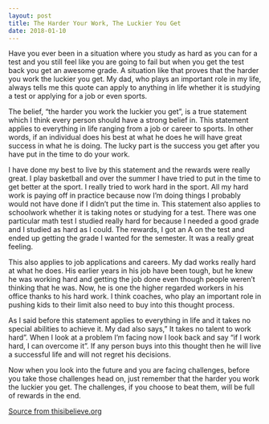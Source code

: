 ```yaml
---
layout: post
title: The Harder Your Work, The Luckier You Get
date: 2018-01-10
---
```



Have you ever been in a situation where you study as hard as you can for a test and you still feel like you are going to fail but when you get the test back you get an awesome grade. A situation like that proves that the harder you work the luckier you get. My dad, who plays an important role in my life, always tells me this quote can apply to anything in life whether it is studying a test or applying for a job or even sports.

The belief, “the harder you work the luckier you get”, is a true statement which I think every person should have a strong belief in. This statement applies to everything in life ranging from a job or career to sports. In other words, if an individual does his best at what he does he will have great success in what he is doing. The lucky part is the success you get after you have put in the time to do your work.

I have done my best to live by this statement and the rewards were really great. I play basketball and over the summer I have tried to put in the time to get better at the sport. I really tried to work hard in the sport. All my hard work is paying off in practice because now I’m doing things I probably would not have done if I didn’t put the time in. This statement also applies to schoolwork whether it is taking notes or studying for a test. There was one particular math test I studied really hard for because I needed a good grade and I studied as hard as I could. The rewards, I got an A on the test and ended up getting the grade I wanted for the semester. It was a really great feeling.

This also applies to job applications and careers. My dad works really hard at what he does. His earlier years in his job have been tough, but he knew he was working hard and getting the job done even though people weren’t thinking that he was. Now, he is one the higher regarded workers in his office thanks to his hard work. I think coaches, who play an important role in pushing kids to their limit also need to buy into this thought process.

As I said before this statement applies to everything in life and it takes no special abilities to achieve it. My dad also says,” It takes no talent to work hard”. When I look at a problem I’m facing now I look back and say “if I work hard, I can overcome it”. If any person buys into this thought then he will live a successful life and will not regret his decisions.

Now when you look into the future and you are facing challenges, before you take those challenges head on, just remember that the harder you work the luckier you get. The challenges, if you choose to beat them, will be full of rewards in the end.

<a href="https://thisibelieve.org/essay/89751/" target="_blank">Source from thisibelieve.org</a>
